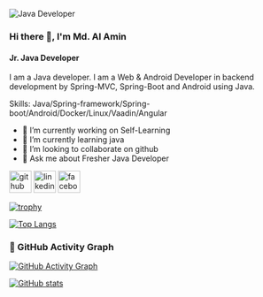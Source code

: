 
![Java Developer](https://media-exp1.licdn.com/dms/image/C4E16AQF7tzg7DPWKow/profile-displaybackgroundimage-shrink_350_1400/0/1632582653356?e=1668038400&v=beta&t=5Kmh0js6WwHKM9EfQmfmLJpxRPNKYY543ZTWSr2qRmc)

### Hi there 👋, I'm Md. Al Amin
#### Jr. Java Developer


I am a Java developer. I am a Web & Android Developer in backend development by  Spring-MVC, Spring-Boot and Android using Java.

Skills: Java/Spring-framework/Spring-boot/Android/Docker/Linux/Vaadin/Angular

- 🔭 I’m currently working on Self-Learning 
- 🌱 I’m currently learning java 
- 👯 I’m looking to collaborate on github 
- 💬 Ask me about Fresher Java Developer 


[<img src='https://cdn.jsdelivr.net/npm/simple-icons@3.0.1/icons/github.svg' alt='github' height='40'>](https://github.com/AlaminRonya)  [<img src='https://cdn.jsdelivr.net/npm/simple-icons@3.0.1/icons/linkedin.svg' alt='linkedin' height='40'>](https://www.linkedin.com/in/https://www.linkedin.com/in/md-al-amin-rony-53b4a9221//)  [<img src='https://cdn.jsdelivr.net/npm/simple-icons@3.0.1/icons/facebook.svg' alt='facebook' height='40'>](https://www.facebook.com/https://www.facebook.com/alamin.rony.1023)  

[![trophy](https://github-profile-trophy.vercel.app/?username=AlaminRonya)](https://github.com/ryo-ma/github-profile-trophy)

[![Top Langs](https://github-readme-stats.vercel.app/api/top-langs/?username=AlaminRonya&layout=compact)](https://github.com/AlaminRonya/github-readme-stats)
### 📌 GitHub Activity Graph  
[![GitHub Activity Graph](https://github-readme-activity-graph.vercel.app/graph?username=AlaminRonya&theme=github)](https://github.com/ashutosh00710/github-readme-activity-graph)





[![GitHub stats](https://github-readme-stats.vercel.app/api?username=AlaminRonya&show_icons=true&count_private=true&theme=dark)](https://github.com/anuraghazra/github-readme-stats)

